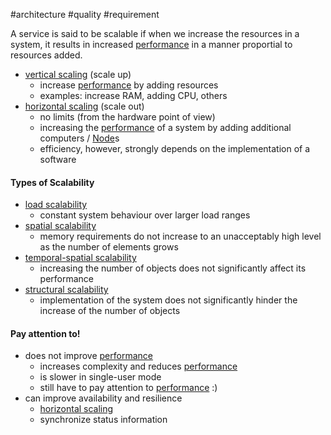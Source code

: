#architecture #quality #requirement 

A service is said to be scalable if when we increase the resources in a system, it results in increased [performance](/architecture/requirements/performance%20gain.md) in a manner proportial to resources added.
- [vertical scaling](/techstack/gcp/vertical%20scaling.md) (scale up)
	- increase [performance](/architecture/requirements/performance%20gain.md) by adding resources
	- examples: increase RAM, adding CPU, others
- [horizontal scaling](/techstack/gcp/horizontal%20scaling.md) (scale out)
	- no limits (from the hardware point of view)
	- increasing the [performance](/architecture/requirements/performance%20gain.md) of a system by adding additional computers / [Node](/techstack/gcp/Node.md)s
	- efficiency, however, strongly depends on the implementation of a software

#### Types of Scalability
- [load scalability](/load%20scalability)
	- constant system behaviour over larger load ranges
- [spatial scalability](/spatial%20scalability)
	- memory requirements do not increase to an unacceptably high level as the number of elements grows
- [temporal-spatial scalability](/temporal-spatial%20scalability)
	- increasing the number of objects does not significantly affect its performance
- [structural scalability](/structural%20scalability)
	- implementation of the system does not significantly hinder the increase of the number of objects

#### Pay attention to!
- does not improve [performance](/architecture/requirements/performance%20gain.md)
	- increases complexity and reduces [performance](/architecture/requirements/performance%20gain.md)
	- is slower in single-user mode
	- still have to pay attention to [performance](/architecture/requirements/performance%20gain.md) :)
- can improve availability and resilience
	- [horizontal scaling](/techstack/gcp/horizontal%20scaling.md)
	- synchronize status information